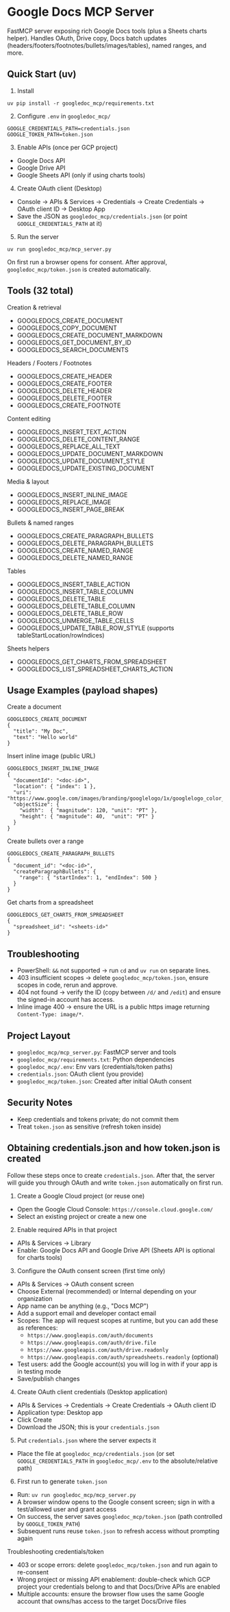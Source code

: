 Google Docs MCP Server
======================

FastMCP server exposing rich Google Docs tools (plus a Sheets charts helper). Handles OAuth, Drive copy, Docs batch updates (headers/footers/footnotes/bullets/images/tables), named ranges, and more.

Quick Start (uv)
----------------
1) Install
```
uv pip install -r googledoc_mcp/requirements.txt
```

2) Configure `.env` in `googledoc_mcp/`
```
GOOGLE_CREDENTIALS_PATH=credentials.json
GOOGLE_TOKEN_PATH=token.json
```

3) Enable APIs (once per GCP project)
- Google Docs API
- Google Drive API
- Google Sheets API (only if using charts tools)

4) Create OAuth client (Desktop)
- Console → APIs & Services → Credentials → Create Credentials → OAuth client ID → Desktop App
- Save the JSON as `googledoc_mcp/credentials.json` (or point `GOOGLE_CREDENTIALS_PATH` at it)

5) Run the server
```
uv run googledoc_mcp/mcp_server.py
```
On first run a browser opens for consent. After approval, `googledoc_mcp/token.json` is created automatically.

Tools (32 total)
----------------
Creation & retrieval
- GOOGLEDOCS_CREATE_DOCUMENT
- GOOGLEDOCS_COPY_DOCUMENT
- GOOGLEDOCS_CREATE_DOCUMENT_MARKDOWN
- GOOGLEDOCS_GET_DOCUMENT_BY_ID
- GOOGLEDOCS_SEARCH_DOCUMENTS

Headers / Footers / Footnotes
- GOOGLEDOCS_CREATE_HEADER
- GOOGLEDOCS_CREATE_FOOTER
- GOOGLEDOCS_DELETE_HEADER
- GOOGLEDOCS_DELETE_FOOTER
- GOOGLEDOCS_CREATE_FOOTNOTE

Content editing
- GOOGLEDOCS_INSERT_TEXT_ACTION
- GOOGLEDOCS_DELETE_CONTENT_RANGE
- GOOGLEDOCS_REPLACE_ALL_TEXT
- GOOGLEDOCS_UPDATE_DOCUMENT_MARKDOWN
- GOOGLEDOCS_UPDATE_DOCUMENT_STYLE
- GOOGLEDOCS_UPDATE_EXISTING_DOCUMENT

Media & layout
- GOOGLEDOCS_INSERT_INLINE_IMAGE
- GOOGLEDOCS_REPLACE_IMAGE
- GOOGLEDOCS_INSERT_PAGE_BREAK

Bullets & named ranges
- GOOGLEDOCS_CREATE_PARAGRAPH_BULLETS
- GOOGLEDOCS_DELETE_PARAGRAPH_BULLETS
- GOOGLEDOCS_CREATE_NAMED_RANGE
- GOOGLEDOCS_DELETE_NAMED_RANGE

Tables
- GOOGLEDOCS_INSERT_TABLE_ACTION
- GOOGLEDOCS_INSERT_TABLE_COLUMN
- GOOGLEDOCS_DELETE_TABLE
- GOOGLEDOCS_DELETE_TABLE_COLUMN
- GOOGLEDOCS_DELETE_TABLE_ROW
- GOOGLEDOCS_UNMERGE_TABLE_CELLS
- GOOGLEDOCS_UPDATE_TABLE_ROW_STYLE (supports tableStartLocation/rowIndices)

Sheets helpers
- GOOGLEDOCS_GET_CHARTS_FROM_SPREADSHEET
- GOOGLEDOCS_LIST_SPREADSHEET_CHARTS_ACTION

Usage Examples (payload shapes)
--------------------------------
Create a document
```
GOOGLEDOCS_CREATE_DOCUMENT
{
  "title": "My Doc",
  "text": "Hello world"
}
```

Insert inline image (public URL)
```
GOOGLEDOCS_INSERT_INLINE_IMAGE
{
  "documentId": "<doc-id>",
  "location": { "index": 1 },
  "uri": "https://www.google.com/images/branding/googlelogo/1x/googlelogo_color_272x92dp.png",
  "objectSize": {
    "width":  { "magnitude": 120, "unit": "PT" },
    "height": { "magnitude": 40,  "unit": "PT" }
  }
}
```

Create bullets over a range
```
GOOGLEDOCS_CREATE_PARAGRAPH_BULLETS
{
  "document_id": "<doc-id>",
  "createParagraphBullets": {
    "range": { "startIndex": 1, "endIndex": 500 }
  }
}
```

Get charts from a spreadsheet
```
GOOGLEDOCS_GET_CHARTS_FROM_SPREADSHEET
{
  "spreadsheet_id": "<sheets-id>"
}
```

Troubleshooting
---------------
- PowerShell: `&&` not supported → run `cd` and `uv run` on separate lines.
- 403 insufficient scopes → delete `googledoc_mcp/token.json`, ensure scopes in code, rerun and approve.
- 404 not found → verify the ID (copy between `/d/` and `/edit`) and ensure the signed-in account has access.
- Inline image 400 → ensure the URL is a public https image returning `Content-Type: image/*`.

Project Layout
--------------
- `googledoc_mcp/mcp_server.py`: FastMCP server and tools
- `googledoc_mcp/requirements.txt`: Python dependencies
- `googledoc_mcp/.env`: Env vars (credentials/token paths)
- `credentials.json`: OAuth client (you provide)
- `googledoc_mcp/token.json`: Created after initial OAuth consent

Security Notes
--------------
- Keep credentials and tokens private; do not commit them
- Treat `token.json` as sensitive (refresh token inside)

Obtaining credentials.json and how token.json is created
--------------------------------------------------------
Follow these steps once to create `credentials.json`. After that, the server will guide you through OAuth and write `token.json` automatically on first run.

1) Create a Google Cloud project (or reuse one)
- Open the Google Cloud Console: `https://console.cloud.google.com/`
- Select an existing project or create a new one

2) Enable required APIs in that project
- APIs & Services → Library
- Enable: Google Docs API and Google Drive API (Sheets API is optional for charts tools)

3) Configure the OAuth consent screen (first time only)
- APIs & Services → OAuth consent screen
- Choose External (recommended) or Internal depending on your organization
- App name can be anything (e.g., "Docs MCP")
- Add a support email and developer contact email
- Scopes: The app will request scopes at runtime, but you can add these as references:
  - `https://www.googleapis.com/auth/documents`
  - `https://www.googleapis.com/auth/drive.file`
  - `https://www.googleapis.com/auth/drive.readonly`
  - `https://www.googleapis.com/auth/spreadsheets.readonly` (optional)
- Test users: add the Google account(s) you will log in with if your app is in testing mode
- Save/publish changes

4) Create OAuth client credentials (Desktop application)
- APIs & Services → Credentials → Create Credentials → OAuth client ID
- Application type: Desktop app
- Click Create
- Download the JSON; this is your `credentials.json`

5) Put `credentials.json` where the server expects it
- Place the file at `googledoc_mcp/credentials.json` (or set `GOOGLE_CREDENTIALS_PATH` in `googledoc_mcp/.env` to the absolute/relative path)

6) First run to generate `token.json`
- Run: `uv run googledoc_mcp/mcp_server.py`
- A browser window opens to the Google consent screen; sign in with a test/allowed user and grant access
- On success, the server saves `googledoc_mcp/token.json` (path controlled by `GOOGLE_TOKEN_PATH`)
- Subsequent runs reuse `token.json` to refresh access without prompting again

Troubleshooting credentials/token
- 403 or scope errors: delete `googledoc_mcp/token.json` and run again to re-consent
- Wrong project or missing API enablement: double-check which GCP project your credentials belong to and that Docs/Drive APIs are enabled
- Multiple accounts: ensure the browser flow uses the same Google account that owns/has access to the target Docs/Drive files
